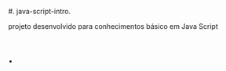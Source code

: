  #. java-script-intro.     
          
   projeto desenvolvido para conhecimentos básico em Java Script

<h1>    </  h1>. 
 